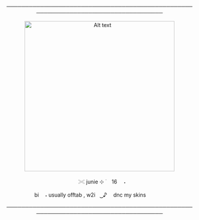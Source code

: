 <p align="center"> ────────────────────────────────────────────────────────────────────────────────────
<p align="center"> <img src="https://github.com/giannahundy-crypto/giannahundy-crypto/blob/c7fffea34023739b25428a0c3a6cc9e833f9768a/coloredtexture.png" alt="Alt text" width="400"/> 
<p align="center">ㅤ𓏵          junie        ⊹ ࣪       ㅤ16　 ˖
<p align="center">ㅤㅤㅤㅤbi   ㅤ˖ usually offtab , w2iㅤ ͜͜ ♪     ㅤdnc my skinsㅤㅤㅤㅤ　⠀ㅤㅤ

<p align="center"> ────────────────────────────────────────────────────────────────────────────────────
